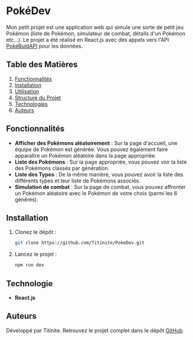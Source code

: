 # PokéDev

Mon petit projet est une application web qui simule une sorte de petit jeu Pokémon (liste de Pokémon, simulateur de combat, détails d'un Pokémon etc...). Le projet a été réalisé en React.js avec des appels vers l'API [PokéBuldAPI](https://pokebuildapi.fr/) pour les données. 


## Table des Matières
1. [Fonctionnalités](#fonctionnalités)
2. [Installation](#installation)
3. [Utilisation](#utilisation)
4. [Structure du Projet](#structure-du-projet)
5. [Technologies](#technologies)
6. [Auteurs](#auteurs)


## Fonctionnalités

- **Afficher des Pokémons aléatoirement** : Sur la page d'accueil, une équipe de Pokémon est générée. Vous pouvez également faire apparaître un Pokémon aléatoire dans la page appropriée.
- **Liste des Pokémons** : Sur la page appropriée, vous pouvez voir la liste des Pokémons classés par génération.
- **Liste des Types** : De la même manière, vous pouvez avoir la liste des différents types et leur liste de Pokémons associés.
- **Simulation de combat** : Sur la page de combat, vous pouvez affronter un Pokémon aléatoire avec le Pokémon de votre choix (parmi les 6 générés).


## Installation

1. Clonez le dépôt :
   ```bash
   git clone https://github.com/Titinite/PokeDev.git
   ```
2. Lancez le projet :
   ```bash
   npm run dev
   ```


## Technologie

- **React.js**


## Auteurs
Développé par Titinite. Retrouvez le projet complet dans le dépôt [GitHub](https://github.com/Titinite/PokeDev).
